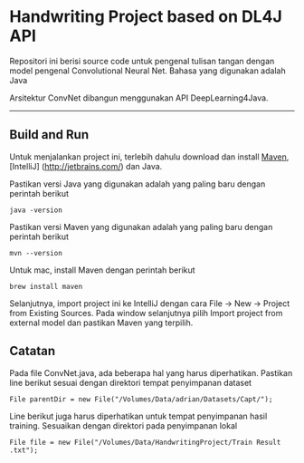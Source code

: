 Handwriting Project based on DL4J API
=========================
Repositori ini berisi source code untuk pengenal tulisan tangan
dengan model pengenal Convolutional Neural Net. Bahasa yang digunakan adalah Java

Arsitektur ConvNet dibangun menggunakan API DeepLearning4Java.

---

## Build and Run

Untuk menjalankan project ini, terlebih dahulu download dan install [Maven](https://maven.apache.org/), [IntelliJ] (http://jetbrains.com/) dan Java. 

Pastikan versi Java yang digunakan adalah yang paling baru dengan perintah berikut
```
java -version
```

Pastikan versi Maven yang digunakan adalah yang paling baru dengan perintah berikut
```
mvn --version
```

Untuk mac, install Maven dengan perintah berikut
```
brew install maven
```


Selanjutnya, import project ini ke IntelliJ dengan cara File -> New -> Project from Existing Sources.
Pada window selanjutnya pilih Import project from external model dan pastikan Maven yang terpilih.

## Catatan

Pada file ConvNet.java, ada beberapa hal yang harus diperhatikan. Pastikan line berikut sesuai dengan direktori tempat penyimpanan dataset
```
File parentDir = new File("/Volumes/Data/adrian/Datasets/Capt/");
```
Line berikut juga harus diperhatikan untuk tempat penyimpanan hasil training. Sesuaikan dengan direktori pada penyimpanan lokal
```
File file = new File("/Volumes/Data/HandwritingProject/Train Result .txt");
```

